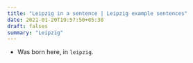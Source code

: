 ```yaml
---
title: "Leipzig in a sentence | Leipzig example sentences"
date: 2021-01-20T19:57:50+05:30
draft: falses
summary: "Leipzig"
---
```

- Was born here, in `leipzig`.
                 
